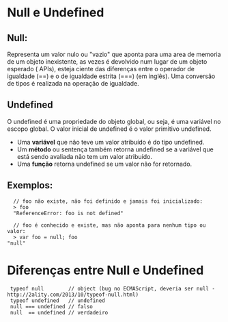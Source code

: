 # Null e Undefined
 
## Null:
Representa um valor nulo ou "vazio" que aponta para uma area de memoria de um objeto inexistente, as vezes é devolvido num lugar de um objeto esperado ( APIs),
esteja ciente das diferenças entre o operador de igualdade (==) e o de igualdade estrita (===) (em inglês). Uma conversão de tipos é realizada na operação de igualdade.

## Undefined
O undefined é uma propriedade do objeto global, ou seja, é uma variável no escopo global. O valor inicial de undefined é o valor primitivo undefined.
* Uma **variável** que não teve um valor atribuído é do tipo undefined.
* Um **método** ou sentença também retorna undefined se a variável que está sendo avaliada não tem um valor atribuído. 
* Uma **função** retorna undefined se um valor não for retornado.

## Exemplos:
```
  // foo não existe, não foi definido e jamais foi inicializado:
  > foo
  "ReferenceError: foo is not defined"

  // foo é conhecido e existe, mas não aponta para nenhum tipo ou valor:
  > var foo = null; foo
"null"
```
 # Diferenças entre Null e Undefined
 ```
  typeof null        // object (bug no ECMAScript, deveria ser null - http://2ality.com/2013/10/typeof-null.html)
  typeof undefined   // undefined
  null === undefined // falso
  null  == undefined // verdadeiro
 ```
